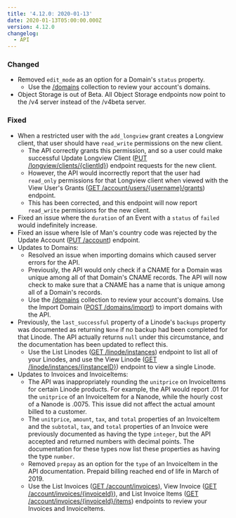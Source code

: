 ```yaml
---
title: '4.12.0: 2020-01-13'
date: 2020-01-13T05:00:00.000Z
version: 4.12.0
changelog:
  - API
---
```

### Changed

* Removed `edit_mode` as an option for a Domain's `status` property.
  * Use the [/domains](https://www.linode.com/docs/api/domains/) collection to review your account's domains.
* Object Storage is out of Beta. All Object Storage endpoints now point to the /v4 server instead of the /v4beta server.

### Fixed

* When a restricted user with the `add_longview` grant creates a Longview client, that user should have `read_write` permissions on the new client.
  * The API correctly grants this permission, and so a user could make successful Update Longview Client ([PUT /longview/clients/{clientId}](https://developers.linode.com/api/v4/longview-clients-client-id/#put)) endpoint requests for the new client.
  * However, the API would incorrectly report that the user had `read_only` permissions for that Longview client when viewed with the View User's Grants ([GET /account/users/{username}/grants](https://www.linode.com/docs/api/account/)) endpoint.
  * This has been corrected, and this endpoint will now report `read_write` permissions for the new client.
* Fixed an issue where the `duration` of an Event with a `status` of `failed` would indefinitely increase.
* Fixed an issue where Isle of Man's country code was rejected by the Update Account ([PUT /account](https://www.linode.com/docs/api/account/)) endpoint.
* Updates to Domains:
  * Resolved an issue when importing domains which caused server errors for the API.
  * Previously, the API would only check if a CNAME for a Domain was unique among all of that Domain's CNAME records. The API will now check to make sure that a CNAME has a name that is unique among all of a Domain's records.
  * Use the [/domains](https://www.linode.com/docs/api/domains/) collection to review your account's domains. Use the Import Domain ([POST /domains/import](https://www.linode.com/docs/api/domains/)) to import domains with the API.
* Previously, the `last_successful` property of a Linode's `backups` property was documented as returning `None` if no backup had been completed for that Linode. The API actually returns `null` under this circumstance, and the documentation has been updated to reflect this.
  * Use the List Linodes ([GET /linode/instances](https://www.linode.com/docs/api/linode-instances/)) endpoint to list all of your Linodes, and use the View Linode ([GET /linode/instances/{instanceID}](https://www.linode.com/docs/api/linode-instances/)) endpoint to view a single Linode.
* Updates to Invoices and InvoiceItems:
  * The API was inappropriately rounding the `unitprice` on InvoiceItems for certain Linode products. For example, the API would report .01 for the `unitprice` of an InvoiceItem for a Nanode, while the hourly cost of a Nanode is .0075. This issue did not affect the actual amount billed to a customer.
  * The `unitprice`, `amount`, `tax`, and `total` properties of an InvoiceItem and the `subtotal`, `tax`, and `total` properties of an Invoice were previously documented as having the type `integer`, but the API accepted and returned numbers with decimal points. The documentation for these types now list these properties as having the type `number`.
  * Removed `prepay` as an option for the `type` of an InvoiceItem in the API documentation. Prepaid billing reached end of life in March of 2019.
  * Use the List Invoices ([GET /account/invoices](https://www.linode.com/docs/api/account/)), View Invoice ([GET /account/invoices/{invoiceId}](https://www.linode.com/docs/api/account/)), and List Invoice Items ([GET](https://www.linode.com/docs/api/account/)
    [/account/invoices/{invoiceId}/items](https://www.linode.com/docs/api/account/)) endpoints to review your Invoices and InvoiceItems.
